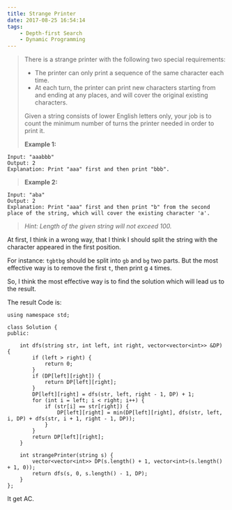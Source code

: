 ```yaml
---
title: Strange Printer
date: 2017-08-25 16:54:14
tags:
    - Depth-first Search
    - Dynamic Programming
---
```


> There is a strange printer with the following two special requirements:
> + The printer can only print a sequence of the same character each time.
> + At each turn, the printer can print new characters starting from and ending at any places, and will cover the original existing characters.
>
> Given a string consists of lower English letters only, your job is to count the minimum number of turns the printer needed in order to print it.
>
> **Example 1:**
```
Input: "aaabbb"
Output: 2
Explanation: Print "aaa" first and then print "bbb".
```
> **Example 2:**
```
Input: "aba"
Output: 2
Explanation: Print "aaa" first and then print "b" from the second place of the string, which will cover the existing character 'a'.
```
>  *Hint: Length of the given string will not exceed 100.*


<!--more-->

At first, I think in a wrong way, that I think I should split the string with the character appeared in the first position.

For instance: `tgbtbg` should be split into `gb` and `bg` two parts. But the most effective way is to remove the first `t`, then print g `4` times.

So, I think the most effective way is to find the solution which will lead us to the result.

The result Code is:

```
using namespace std;

class Solution {
public:

    int dfs(string str, int left, int right, vector<vector<int>> &DP) {
        if (left > right) {
            return 0;
        }
        if (DP[left][right]) {
            return DP[left][right];
        }
        DP[left][right] = dfs(str, left, right - 1, DP) + 1;
        for (int i = left; i < right; i++) {
            if (str[i] == str[right]) {
                DP[left][right] = min(DP[left][right], dfs(str, left, i, DP) + dfs(str, i + 1, right - 1, DP));
            }
        }
        return DP[left][right];
    }

    int strangePrinter(string s) {
        vector<vector<int>> DP(s.length() + 1, vector<int>(s.length() + 1, 0));
        return dfs(s, 0, s.length() - 1, DP);
    }
};
```

It get AC.
